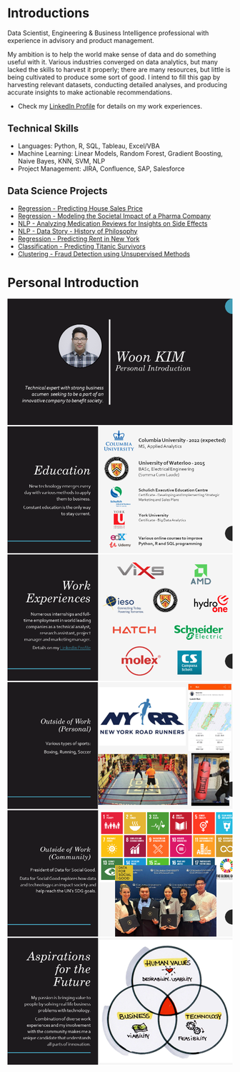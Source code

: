 # Introductions

Data Scientist, Engineering & Business Intelligence professional with experience in advisory and product management.

My ambition is to help the world make sense of data and do something useful with it.
Various industries converged on data analytics, but many lacked the skills to harvest it properly; there are many resources, but little is being cultivated to produce some sort of good.
I intend to fill this gap by harvesting relevant datasets, conducting detailed analyses, and producing accurate insights to make actionable recommendations.


* Check my [LinkedIn Profile](https://www.linkedin.com/in/woonsup-kim) for details on my work experiences.

## Technical Skills
* Languages: Python, R, SQL, Tableau, Excel/VBA
* Machine Learning: Linear Models, Random Forest, Gradient Boosting, Naive Bayes, KNN, SVM, NLP
* Project Management: JIRA, Confluence, SAP, Salesforce

## Data Science Projects
* [Regression - Predicting House Sales Price](https://github.com/woonsupkim/HouseSalesPrice_Prediction)
* [Regression - Modeling the Societal Impact of a Pharma Company](https://github.com/woonsupkim/BurdenofCare)
* [NLP - Analyzing Medication Reviews for Insights on Side Effects](https://github.com/woonsupkim/DrugReview)
* [NLP - Data Story - History of Philosophy](https://github.com/woonsupkim/NLP_Philosophy_DataStory)
* [Regression - Predicting Rent in New York](https://github.com/woonsupkim/Predicting_Rent_in_NY)
* [Classification - Predicting Titanic Survivors](https://github.com/woonsupkim/Titanic)
* [Clustering - Fraud Detection using Unsupervised Methods](https://github.com/woonsupkim/Fraud_Detection)


# Personal Introduction

![1](https://github.com/woonsupkim/woonsupkim/blob/main/PersonalIntroduction/Slide1.PNG)
![1](https://github.com/woonsupkim/woonsupkim/blob/main/PersonalIntroduction/Slide2.PNG)
![1](https://github.com/woonsupkim/woonsupkim/blob/main/PersonalIntroduction/Slide3.PNG)
![1](https://github.com/woonsupkim/woonsupkim/blob/main/PersonalIntroduction/Slide5.PNG)
![1](https://github.com/woonsupkim/woonsupkim/blob/main/PersonalIntroduction/Slide6.PNG)
![1](https://github.com/woonsupkim/woonsupkim/blob/main/PersonalIntroduction/Slide7.PNG)


